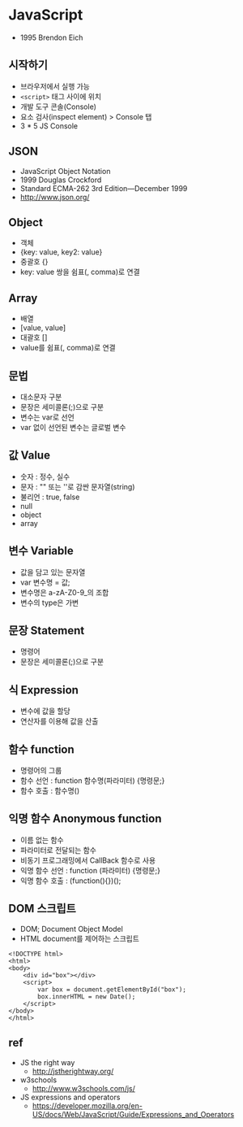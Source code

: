 # JavaScript

* 1995 Brendon Eich

## 시작하기
* 브라우저에서 실행 가능
* `<script>` 태그 사이에 위치
* 개발 도구 콘솔(Console)
* 요소 검사(inspect element) > Console 탭
* 3 * 5 JS Console

## JSON
* JavaScript Object Notation
* 1999 Douglas Crockford
* Standard ECMA-262 3rd Edition—December 1999
* http://www.json.org/

## Object
* 객체
* {key: value, key2: value}
* 중괄호 {}
* key: value 쌍을 쉼표(, comma)로 연결

## Array
* 배열
* [value, value]
* 대괄호 []
* value를 쉼표(, comma)로 연결

## 문법
* 대소문자 구분
* 문장은 세미콜론(;)으로 구분
* 변수는 var로 선언
* var 없이 선언된 변수는 글로벌 변수

## 값 Value
* 숫자 : 정수, 실수
* 문자 : "" 또는 ''로 감싼 문자열(string)
* 불리언 : true, false
* null
* object
* array

## 변수 Variable
* 값을 담고 있는 문자열
* var 변수명 = 값;
* 변수명은 a-zA-Z0-9_의 조합
* 변수의 type은 가변

## 문장 Statement
* 명령어
* 문장은 세미콜론(;)으로 구분

## 식 Expression
* 변수에 값을 할당
* 연산자를 이용해 값을 산출

## 함수 function
* 명령어의 그룹
* 함수 선언 : function 함수명(파라미터) {명령문;}
* 함수 호출 : 함수명()

## 익명 함수 Anonymous function
* 이름 없는 함수
* 파라미터로 전달되는 함수
* 비동기 프로그래밍에서 CallBack 함수로 사용
* 익명 함수 선언 : function (파라미터) {명령문;}
* 익명 함수 호출 : (function(){})();

## DOM 스크립트
* DOM; Document Object Model
* HTML document를 제어하는 스크립트
```
<!DOCTYPE html>
<html>
<body>
    <div id="box"></div>
    <script>
        var box = document.getElementById("box");
        box.innerHTML = new Date();
    </script>
</body>
</html>
```

## ref
* JS the right way
  * http://jstherightway.org/
* w3schools
  * http://www.w3schools.com/js/
* JS expressions and operators
  * https://developer.mozilla.org/en-US/docs/Web/JavaScript/Guide/Expressions_and_Operators